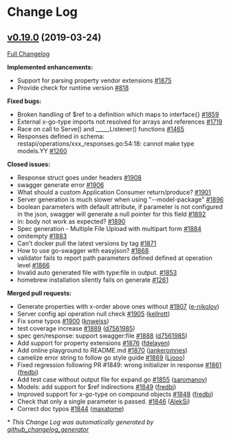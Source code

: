 # Change Log

## [v0.19.0](https://github.com/thetreep/go-swagger/tree/v0.19.0) (2019-03-24)
[Full Changelog](https://github.com/thetreep/go-swagger/compare/v0.18.0...v0.19.0)

**Implemented enhancements:**

- Support for parsing property vendor extensions [\#1875](https://github.com/thetreep/go-swagger/issues/1875)
- Provide check for runtime version [\#818](https://github.com/thetreep/go-swagger/issues/818)

**Fixed bugs:**

- Broken handling of $ref to a definition which maps to interface{} [\#1859](https://github.com/thetreep/go-swagger/issues/1859)
- External x-go-type imports not resolved for arrays and references [\#1719](https://github.com/thetreep/go-swagger/issues/1719)
- Race on call to Serve\(\) and  \_\_\_\_\_Listener\(\) functions [\#1465](https://github.com/thetreep/go-swagger/issues/1465)
- Responses defined in schema: restapi/operations/xxx\_responses.go:54:18: cannot make type models.YY [\#1260](https://github.com/thetreep/go-swagger/issues/1260)

**Closed issues:**

- Response struct goes under headers [\#1908](https://github.com/thetreep/go-swagger/issues/1908)
- swagger generate error [\#1906](https://github.com/thetreep/go-swagger/issues/1906)
- What should a custom Application Consumer return/produce? [\#1901](https://github.com/thetreep/go-swagger/issues/1901)
- Server generation is much slower when using "--model-package" [\#1896](https://github.com/thetreep/go-swagger/issues/1896)
- boolean parameters with default attribute, if parameter is not configured in the json,  swagger will generate a null pointer for this field [\#1892](https://github.com/thetreep/go-swagger/issues/1892)
- in: body not work as expected? [\#1890](https://github.com/thetreep/go-swagger/issues/1890)
- Spec generation - Multiple File Upload with multipart form [\#1884](https://github.com/thetreep/go-swagger/issues/1884)
- omitempty [\#1883](https://github.com/thetreep/go-swagger/issues/1883)
- Can't docker pull the latest versions by tag [\#1871](https://github.com/thetreep/go-swagger/issues/1871)
- How to use go-swagger with easyjson? [\#1868](https://github.com/thetreep/go-swagger/issues/1868)
- validator fails to report path parameters defined defined at operation level [\#1866](https://github.com/thetreep/go-swagger/issues/1866)
- Invalid auto generated file with type:file in output. [\#1853](https://github.com/thetreep/go-swagger/issues/1853)
- homebrew installation silently fails on generate [\#1261](https://github.com/thetreep/go-swagger/issues/1261)

**Merged pull requests:**

- Generate properties with x-order above ones without [\#1907](https://github.com/thetreep/go-swagger/pull/1907) ([e-nikolov](https://github.com/e-nikolov))
- Server config api operation null check [\#1905](https://github.com/thetreep/go-swagger/pull/1905) ([kellrott](https://github.com/kellrott))
- Fix some typos [\#1900](https://github.com/thetreep/go-swagger/pull/1900) ([knweiss](https://github.com/knweiss))
- test coverage increase [\#1889](https://github.com/thetreep/go-swagger/pull/1889) ([d7561985](https://github.com/d7561985))
- spec gen/response: support swagger:file [\#1888](https://github.com/thetreep/go-swagger/pull/1888) ([d7561985](https://github.com/d7561985))
- Add support for property extensions [\#1876](https://github.com/thetreep/go-swagger/pull/1876) ([fdelayen](https://github.com/fdelayen))
- Add online playground to README.md [\#1870](https://github.com/thetreep/go-swagger/pull/1870) ([jankeromnes](https://github.com/jankeromnes))
- camelize error string to follow go style guide [\#1869](https://github.com/thetreep/go-swagger/pull/1869) ([Liooo](https://github.com/Liooo))
- Fixed regression following PR \#1849: wrong initializer in response [\#1861](https://github.com/thetreep/go-swagger/pull/1861) ([fredbi](https://github.com/fredbi))
- Add test case without output file for expand.go [\#1855](https://github.com/thetreep/go-swagger/pull/1855) ([saromanov](https://github.com/saromanov))
- Models: add support for $ref indirections [\#1849](https://github.com/thetreep/go-swagger/pull/1849) ([fredbi](https://github.com/fredbi))
- Improved support for x-go-type on compound objects [\#1848](https://github.com/thetreep/go-swagger/pull/1848) ([fredbi](https://github.com/fredbi))
- Check that only a single parameter is passed. [\#1846](https://github.com/thetreep/go-swagger/pull/1846) ([AlekSi](https://github.com/AlekSi))
- Correct doc typos [\#1844](https://github.com/thetreep/go-swagger/pull/1844) ([maxatome](https://github.com/maxatome))

\* *This Change Log was automatically generated by [github_changelog_generator](https://github.com/skywinder/Github-Changelog-Generator)*
